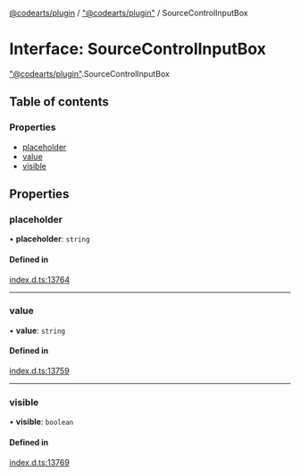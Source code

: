 [@codearts/plugin](../README.md) / ["@codearts/plugin"](../modules/_codearts_plugin_.md) / SourceControlInputBox

# Interface: SourceControlInputBox

["@codearts/plugin"](../modules/_codearts_plugin_.md).SourceControlInputBox

## Table of contents

### Properties

- [placeholder](codearts_plugin_.SourceControlInputBox.md#placeholder)
- [value](codearts_plugin_.SourceControlInputBox.md#value)
- [visible](codearts_plugin_.SourceControlInputBox.md#visible)

## Properties

### placeholder

• **placeholder**: `string`

#### Defined in

[index.d.ts:13764](https://github.com/huaweicloud/cloudide-plugin-api/blob/d4de966/index.d.ts#L13764)

___

### value

• **value**: `string`

#### Defined in

[index.d.ts:13759](https://github.com/huaweicloud/cloudide-plugin-api/blob/d4de966/index.d.ts#L13759)

___

### visible

• **visible**: `boolean`

#### Defined in

[index.d.ts:13769](https://github.com/huaweicloud/cloudide-plugin-api/blob/d4de966/index.d.ts#L13769)
